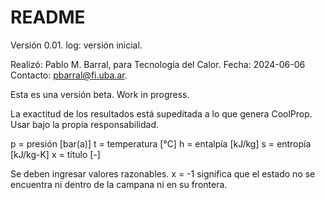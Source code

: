 # README

Versión 0.01.
log: versión inicial.

Realizó: Pablo M. Barral, para Tecnología del Calor. 
Fecha: 2024-06-06
Contacto: pbarral@fi.uba.ar.

Esta es una versión beta. Work in progress.

La exactitud de los resultados está supeditada a lo que genera CoolProp. Usar bajo la propia responsabilidad.

p = presión [bar(a)]
t = temperatura [°C]
h = entalpía [kJ/kg]
s = entropía [kJ/kg-K]
x = título [-]

Se deben ingresar valores razonables.
x = -1 significa que el estado no se encuentra ni dentro de la campana ni en su frontera.
